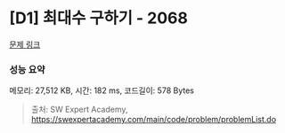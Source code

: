 # [D1] 최대수 구하기 - 2068 

[문제 링크](https://swexpertacademy.com/main/code/problem/problemDetail.do?contestProbId=AV5QQhbqA4QDFAUq) 

### 성능 요약

메모리: 27,512 KB, 시간: 182 ms, 코드길이: 578 Bytes



> 출처: SW Expert Academy, https://swexpertacademy.com/main/code/problem/problemList.do